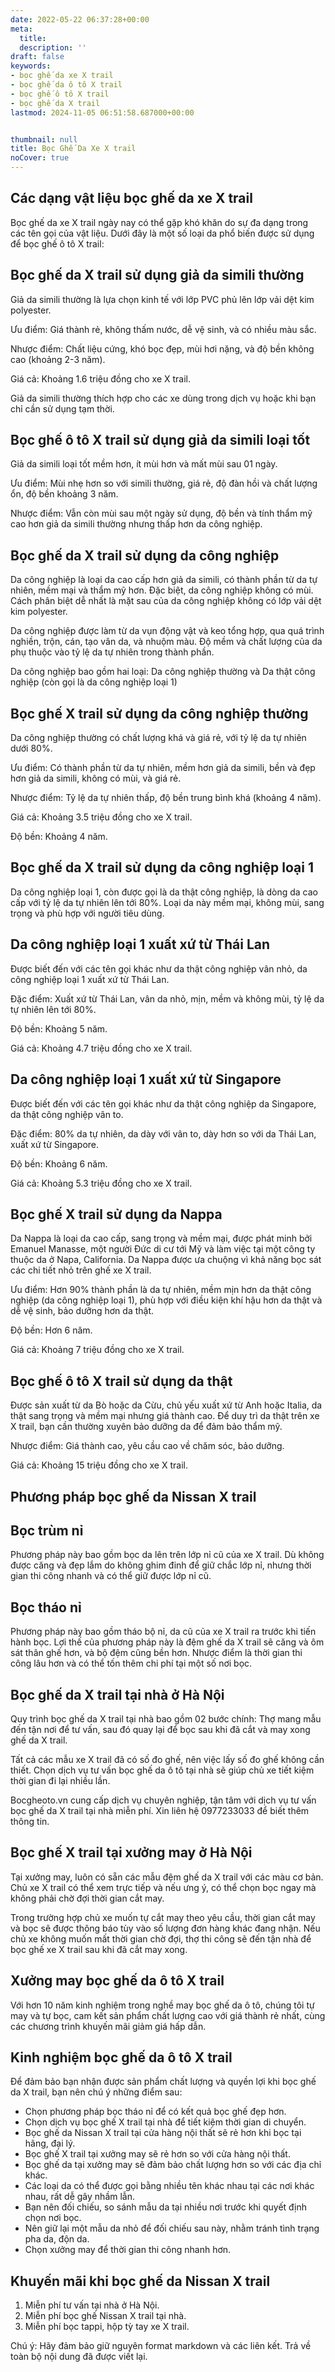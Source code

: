 ```yaml
---
date: 2022-05-22 06:37:28+00:00
meta:
  title:  
  description: ''
draft: false
keywords:
- bọc ghế da xe X trail
- bọc ghế da ô tô X trail
- bọc ghế ô tô X trail
- bọc ghế da X trail
lastmod: 2024-11-05 06:51:58.687000+00:00


thumbnail: null
title: Bọc Ghế Da Xe X trail
noCover: true
---
```


## Các dạng vật liệu bọc ghế da xe X trail

Bọc ghế da xe X trail ngày nay có thể gặp khó khăn do sự đa dạng trong các tên gọi của vật liệu. Dưới đây là một số loại da phổ biến được sử dụng để bọc ghế ô tô X trail:

## Bọc ghế da X trail sử dụng giả da simili thường

Giả da simili thường là lựa chọn kinh tế với lớp PVC phủ lên lớp vải dệt kim polyester.

Ưu điểm: Giá thành rẻ, không thấm nước, dễ vệ sinh, và có nhiều màu sắc.

Nhược điểm: Chất liệu cứng, khó bọc đẹp, mùi hơi nặng, và độ bền không cao (khoảng 2-3 năm).

Giá cả: Khoảng 1.6 triệu đồng cho xe X trail.

Giả da simili thường thích hợp cho các xe dùng trong dịch vụ hoặc khi bạn chỉ cần sử dụng tạm thời.

## Bọc ghế ô tô X trail sử dụng giả da simili loại tốt

Giả da simili loại tốt mềm hơn, ít mùi hơn và mất mùi sau 01 ngày.

Ưu điểm: Mùi nhẹ hơn so với simili thường, giá rẻ, độ đàn hồi và chất lượng ổn, độ bền khoảng 3 năm.

Nhược điểm: Vẫn còn mùi sau một ngày sử dụng, độ bền và tính thẩm mỹ cao hơn giả da simili thường nhưng thấp hơn da công nghiệp.

## Bọc ghế da X trail sử dụng da công nghiệp

Da công nghiệp là loại da cao cấp hơn giả da simili, có thành phần từ da tự nhiên, mềm mại và thẩm mỹ hơn. Đặc biệt, da công nghiệp không có mùi. Cách phân biệt dễ nhất là mặt sau của da công nghiệp không có lớp vải dệt kim polyester.

Da công nghiệp được làm từ da vụn động vật và keo tổng hợp, qua quá trình nghiền, trộn, cán, tạo vân da, và nhuộm màu. Độ mềm và chất lượng của da phụ thuộc vào tỷ lệ da tự nhiên trong thành phần.

Da công nghiệp bao gồm hai loại: Da công nghiệp thường và Da thật công nghiệp (còn gọi là da công nghiệp loại 1)

## Bọc ghế X trail sử dụng da công nghiệp thường

Da công nghiệp thường có chất lượng khá và giá rẻ, với tỷ lệ da tự nhiên dưới 80%.

Ưu điểm: Có thành phần từ da tự nhiên, mềm hơn giả da simili, bền và đẹp hơn giả da simili, không có mùi, và giá rẻ.

Nhược điểm: Tỷ lệ da tự nhiên thấp, độ bền trung bình khá (khoảng 4 năm).

Giá cả: Khoảng 3.5 triệu đồng cho xe X trail.

Độ bền: Khoảng 4 năm.

## Bọc ghế da X trail sử dụng da công nghiệp loại 1

Da công nghiệp loại 1, còn được gọi là da thật công nghiệp, là dòng da cao cấp với tỷ lệ da tự nhiên lên tới 80%. Loại da này mềm mại, không mùi, sang trọng và phù hợp với người tiêu dùng.

## Da công nghiệp loại 1 xuất xứ từ Thái Lan

Được biết đến với các tên gọi khác như da thật công nghiệp vân nhỏ, da công nghiệp loại 1 xuất xứ từ Thái Lan.

Đặc điểm: Xuất xứ từ Thái Lan, vân da nhỏ, mịn, mềm và không mùi, tỷ lệ da tự nhiên lên tới 80%.

Độ bền: Khoảng 5 năm.

Giá cả: Khoảng 4.7 triệu đồng cho xe X trail.

## Da công nghiệp loại 1 xuất xứ từ Singapore

Được biết đến với các tên gọi khác như da thật công nghiệp da Singapore, da thật công nghiệp vân to.

Đặc điểm: 80% da tự nhiên, da dày với vân to, dày hơn so với da Thái Lan, xuất xứ từ Singapore.

Độ bền: Khoảng 6 năm.

Giá cả: Khoảng 5.3 triệu đồng cho xe X trail.

## Bọc ghế X trail sử dụng da Nappa

Da Nappa là loại da cao cấp, sang trọng và mềm mại, được phát minh bởi Emanuel Manasse, một người Đức di cư tới Mỹ và làm việc tại một công ty thuộc da ở Napa, California. Da Nappa được ưa chuộng vì khả năng bọc sát các chi tiết nhỏ trên ghế xe X trail.

Ưu điểm: Hơn 90% thành phần là da tự nhiên, mềm mịn hơn da thật công nghiệp (da công nghiệp loại 1), phù hợp với điều kiện khí hậu hơn da thật và dễ vệ sinh, bảo dưỡng hơn da thật.

Độ bền: Hơn 6 năm. 

Giá cả: Khoảng 7 triệu đồng cho xe X trail.

## Bọc ghế ô tô X trail sử dụng da thật

Được sản xuất từ da Bò hoặc da Cừu, chủ yếu xuất xứ từ Anh hoặc Italia, da thật sang trọng và mềm mại nhưng giá thành cao. Để duy trì da thật trên xe X trail, bạn cần thường xuyên bảo dưỡng da để đảm bảo thẩm mỹ.

Nhược điểm: Giá thành cao, yêu cầu cao về chăm sóc, bảo dưỡng.

Giá cả: Khoảng 15 triệu đồng cho xe X trail.

## Phương pháp bọc ghế da Nissan X trail

## Bọc trùm nỉ

Phương pháp này bao gồm bọc da lên trên lớp nỉ cũ của xe X trail. Dù không được căng và đẹp lắm do không ghim đinh để giữ chắc lớp nỉ, nhưng thời gian thi công nhanh và có thể giữ được lớp nỉ cũ.

## Bọc tháo nỉ

Phương pháp này bao gồm tháo bộ nỉ, da cũ của xe X trail ra trước khi tiến hành bọc. Lợi thế của phương pháp này là đệm ghế da X trail sẽ căng và ôm sát thân ghế hơn, và bộ đệm cũng bền hơn. Nhược điểm là thời gian thi công lâu hơn và có thể tốn thêm chi phí tại một số nơi bọc.

## Bọc ghế da X trail tại nhà ở Hà Nội

Quy trình bọc ghế da X trail tại nhà bao gồm 02 bước chính: Thợ mang mẫu đến tận nơi để tư vấn, sau đó quay lại để bọc sau khi đã cắt và may xong ghế da X trail.

Tất cả các mẫu xe X trail đã có số đo ghế, nên việc lấy số đo ghế không cần thiết. Chọn dịch vụ tư vấn bọc ghế da ô tô tại nhà sẽ giúp chủ xe tiết kiệm thời gian đi lại nhiều lần.

Bocgheoto.vn cung cấp dịch vụ chuyên nghiệp, tận tâm với dịch vụ tư vấn bọc ghế da X trail tại nhà miễn phí. Xin liên hệ 0977233033 để biết thêm thông tin.

## Bọc ghế X trail tại xưởng may ở Hà Nội

Tại xưởng may, luôn có sẵn các mẫu đệm ghế da X trail với các màu cơ bản. Chủ xe X trail có thể xem trực tiếp và nếu ưng ý, có thể chọn bọc ngay mà không phải chờ đợi thời gian cắt may.

Trong trường hợp chủ xe muốn tự cắt may theo yêu cầu, thời gian cắt may và bọc sẽ được thông báo tùy vào số lượng đơn hàng khác đang nhận. Nếu chủ xe không muốn mất thời gian chờ đợi, thợ thi công sẽ đến tận nhà để bọc ghế xe X trail sau khi đã cắt may xong.

## Xưởng may bọc ghế da ô tô X trail

Với hơn 10 năm kinh nghiệm trong nghề may bọc ghế da ô tô, chúng tôi tự may và tự bọc, cam kết sản phẩm chất lượng cao với giá thành rẻ nhất, cùng các chương trình khuyến mãi giảm giá hấp dẫn.

## Kinh nghiệm bọc ghế da ô tô X trail

Để đảm bảo bạn nhận được sản phẩm chất lượng và quyền lợi khi bọc ghế da X trail, bạn nên chú ý những điểm sau:

* Chọn phương pháp bọc tháo nỉ để có kết quả bọc ghế đẹp hơn.
* Chọn dịch vụ bọc ghế X trail tại nhà để tiết kiệm thời gian di chuyển.
* Bọc ghế da Nissan X trail tại cửa hàng nội thất sẽ rẻ hơn khi bọc tại hãng, đại lý.
* Bọc ghế X trail tại xưởng may sẽ rẻ hơn so với cửa hàng nội thất.
* Bọc ghế da tại xưởng may sẽ đảm bảo chất lượng hơn so với các địa chỉ khác.
* Các loại da có thể được gọi bằng nhiều tên khác nhau tại các nơi khác nhau, rất dễ gây nhầm lẫn.
* Bạn nên đối chiếu, so sánh mẫu da tại nhiều nơi trước khi quyết định chọn nơi bọc.
* Nên giữ lại một mẫu da nhỏ để đối chiếu sau này, nhằm tránh tình trạng pha da, độn da.
* Chọn xưởng may để thời gian thi công nhanh hơn.

## Khuyến mãi khi bọc ghế da Nissan X trail

1. Miễn phí tư vấn tại nhà ở Hà Nội.
2. Miễn phí bọc ghế Nissan X trail tại nhà.
3. Miễn phí bọc tappi, hộp tỳ tay xe X trail.

Chú ý: Hãy đảm bảo giữ nguyên format markdown và các liên kết. Trả về toàn bộ nội dung đã được viết lại.